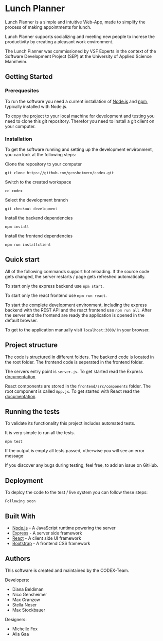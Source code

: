 # Lunch Planner

Lunch Planner is a simple and intuitive Web-App, made to simplify the process of making appointments for lunch.

Lunch Planner supports socializing and meeting new people to increse the productivity by creating a pleasant work environment.

The Lunch Planner was commissioned by VSF Experts in the context of the Software Development Project (SEP) at the University of Applied Science Mannheim.


## Getting Started

### Prerequesites

To run the software you need a current installation of [Node.js](https://nodejs.org) and [npm](https://www.npmjs.com/), typically installed with Node.js.

To copy the project to your local machine for development and testing you need to clone this git repository. Therefor you need to install a git client on your computer.

### Installation

To get the software running and setting up the development environment, you can look at the following steps:

Clone the repository to your computer
```
git clone https://github.com/gensheimern/codex.git
```

Switch to the created workspace
```
cd codex
```

Select the development branch
```
git checkout development
```

Install the backend dependencies
```
npm install
```

Install the frontend dependencies
```
npm run installclient
```

## Quick start

All of the following commands support hot reloading. If the source code gets changed, the server restarts / page gets refreshed automatically.

To start only the express backend use ```npm start```.

To start only the react frontend use ```npm run react```.

To start the complete development environment, including the express backend with the REST API and the react frontend use ```npm run all```.
After the server and the frontend are ready the application is opened in the default browser.

To get to the application manually visit ```localhost:3000/``` in your browser.

## Project structure

The code is structured in different folders. The backend code is located in the root folder. The frontend code is seperated in the frontend folder.

The servers entry point is ```server.js```. To get started read the Express [documentation](https://expressjs.com/en/starter/hello-world.html).

React components are stored in the ```frontend/src/components``` folder. The root component is called ```App.js```. To get started with React read the [documentation](https://reactjs.org/docs/hello-world.html).

## Running the tests

To validate its functionality this project includes automated tests.

It is very simple to run all the tests.
```
npm test
```
If the output is empty all tests passed, otherwise you will see an error message

If you discover any bugs during testing, feel free, to add an issue on GitHub.

## Deployment

To deploy the code to the test / live system you can follow these steps:
```
Following soon
```

## Built With

- [Node.js](https://nodejs.org) - A JavaScript runtime powering the server
- [Express](https://www.npmjs.com/package/express) - A server side framework
- [React](https://reactjs.org/) - A client side UI framework
- [Bootstrap](https://getbootstrap.com/) - A frontend CSS framework

## Authors

This software is created and maintained by the CODEX-Team.

Developers:
- Diana Beldiman
- Nico Gensheimer
- Max Granzow
- Stella Neser
- Max Stockbauer

Designers:
- Michelle Fox
- Alia Gaa
